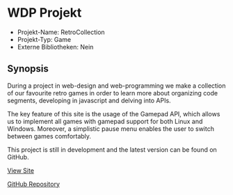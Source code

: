 # WDP Projekt

- Projekt-Name: RetroCollection
- Projekt-Typ: Game
- Externe Bibliotheken: Nein

## Synopsis

During a project in web-design and web-programming we make a collection of our favourite retro games in order to learn more about organizing code segments, developing in javascript and delving into APIs.

The key feature of this site is the usage of the Gamepad API, which allows us to implement all games with gamepad support for both Linux and Windows. Moreover, a simplistic pause menu enables the user to switch between games comfortably.

This project is still in development and the latest version can be found on GitHub.

[View Site](https://stephanpernkopf.github.io/RetroCollection/)

[GitHub Repository](https://github.com/StephanPernkopf/RetroCollection/)

